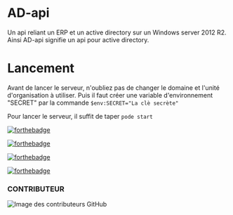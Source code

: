 # AD-api 

Un api reliant un ERP et un active directory sur un Windows server 2012 R2. Ainsi AD-api signifie un api pour active directory.

# Lancement 

Avant de lancer le serveur, n'oubliez pas de changer le domaine et l'unité d'organisation à utiliser.
Puis il faut créer une variable d'environnement "SECRET" par la commande `$env:SECRET="La clè secrète"`

Pour lancer le serveur, il suffit de taper `pode start`

[![forthebadge](https://forthebadge.com/images/badges/built-by-developers.svg)](https://forthebadge.com)

[![forthebadge](https://forthebadge.com/images/badges/its-not-a-lie-if-you-believe-it.svg)](https://forthebadge.com)

[![forthebadge](https://forthebadge.com/images/badges/makes-people-smile.svg)](https://forthebadge.com)

[![forthebadge](https://forthebadge.com/images/badges/open-source.svg)](https://forthebadge.com)

<h3>CONTRIBUTEUR</h3>

![Image des contributeurs GitHub](https://contrib.rocks/image?repo=Landris18/AD-api)
